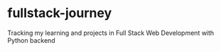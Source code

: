 # fullstack-journey
Tracking my learning and projects in Full Stack Web Development with Python backend
